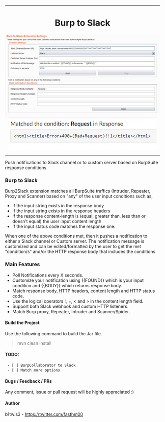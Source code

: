 <hr>
 <h1 align="center">Burp to Slack</h1>
 
 <p align="center">
<img src="pic.PNG"  />
<img src="Slack.png"  />
</p>

<hr>
Push notifications to Slack channel or to custom server based on BurpSuite response conditions.

### Burp to Slack
Burp2Slack extension matches all BurpSuite traffics (Intruder, Repeater, Proxy and Scanner) based on "any" of the user input conditions such as, 
- If the input string exists in the response body
- If the input string exists in the response headers
- If the response content-length is (equal, greater than, less than or doesn't equal) the user input content length
- If the input status code matches the response one.

When one of the above conditions met, then it pushes a notification to either a Slack channel or Custom server. The notification message is customized and can be edited/formatted by the user to get the met "condition/s" and/or the HTTP response body that includes the conditions. 
### Main Features
* Poll Notifications every X seconds.
* Customize your notification using {{FOUND}} which is your input condition and {{BODY}} which returns response body.
* Match response body, HTTP headers, content length and HTTP status code.
* Use the logical operators !, =, < and > in the content length field.
* Support both Slack webhook and custom HTTP listeners.
* Match Burp proxy, Repeater, Intruder and Scanner/Spider.

#### Build the Project
Use the following command to build the Jar file.
> mvn clean install

#### TODO:
     - [ ] BurpCollaborator to Slack
     - [ ] Match more options 


#### Bugs / Feedback / PRs
Any comment, issue or pull request will be highly appreciated :)

#### Author
b1twis3 - https://twitter.com/fasthm00
